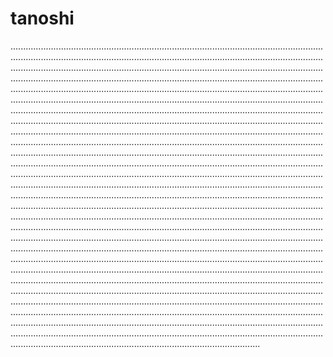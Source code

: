# tanoshi
...................................................................................................................................................................................................................................................................................................................................................................................................................................................................................................................................................................................................................................................................................................................................................................................................................................................................................................................................................................................................................................................................................................................................................................................................................................................................................................................................................................................................................................................................................................................................................................................................................................................................................................................................................................................................................................................................................................................................................................................................................................................................................................................................................................................................................................................................................................................................................................................................................................................................................................................................................................................................................................................................................................................................................................................................................................................................................................................................................................................................................................................................................................................................................................................................................................................................................................................................................................................................................................................................................................................................................................................................................................................................................................................
